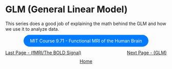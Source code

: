 # GLM (General Linear Model)
This series does a good job of explaining the math behind the GLM and how we use it to analyze data.

<div style="text-align: center; margin-top: 20px; margin-bottom: 20px">
  <a href="https://youtube.com/playlist?list=PLyGKBDfnk-iA2c90e62zJTwIrCh7T1Y_I&si=FPyyBr0ELDWzToxC" style="padding: 10px 20px; background-color: #007bff; color: white; text-decoration: none; border-radius: 100px;">MIT Course 9.71 - Functional MRI of the Human Brain </a>
</div>
 
 <div style="display: flex; justify-content: space-between;">
  <a href="hrf.md">Last Page - (fMRI/The BOLD Signal)</a>
  <a href="neuroanatomy.md">Next Page - (GLM) </a>
</div>

<div style="text-align: center; margin-top: 10px;">
  <a href="home.md">Home</a>
</div>